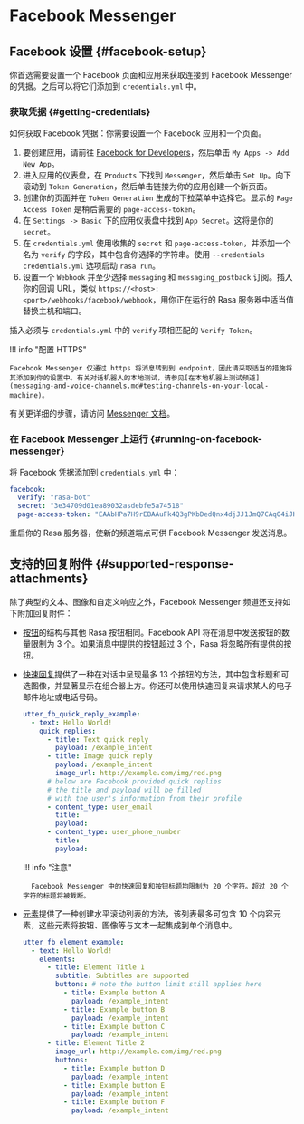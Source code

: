 # Facebook Messenger

## Facebook 设置 {#facebook-setup}

你首选需要设置一个 Facebook 页面和应用来获取连接到 Facebook Messenger 的凭据。之后可以将它们添加到 `credentials.yml` 中。

### 获取凭据 {#getting-credentials}

如何获取 Facebook 凭据：你需要设置一个 Facebook 应用和一个页面。

1. 要创建应用，请前往 [Facebook for Developers](https://developers.facebook.com/)，然后单击 `My Apps -> Add New App`。
2. 进入应用的仪表盘，在 `Products` 下找到 `Messenger`，然后单击 `Set Up`。向下滚动到 `Token Generation`，然后单击链接为你的应用创建一个新页面。
3. 创建你的页面并在 `Token Generation` 生成的下拉菜单中选择它。显示的 `Page Access Token` 是稍后需要的 `page-access-token`。
4. 在 `Settings -> Basic` 下的应用仪表盘中找到 `App Secret`。这将是你的 `secret`。
5. 在 `credentials.yml` 使用收集的 `secret` 和 `page-access-token`，并添加一个名为 `verify` 的字段，其中包含你选择的字符串。使用 `--credentials credentials.yml` 选项启动 `rasa run`。
6. 设置一个 `Webhook` 并至少选择 `messaging` 和 `messaging_postback` 订阅。插入你的回调 URL，类似 `https://<host>:<port>/webhooks/facebook/webhook`，用你正在运行的 Rasa 服务器中适当值替换主机和端口。

插入必须与 `credentials.yml` 中的 `verify` 项相匹配的 `Verify Token`。

!!! info "配置 HTTPS"

    Facebook Messenger 仅通过 https 将消息转到到 endpoint，因此请采取适当的措施将其添加到你的设置中。有关对话机器人的本地测试，请参见[在本地机器上测试频道](messaging-and-voice-channels.md#testing-channels-on-your-local-machine)。

有关更详细的步骤，请访问 [Messenger 文档](https://developers.facebook.com/docs/graph-api/webhooks)。

### 在 Facebook Messenger 上运行 {#running-on-facebook-messenger}

将 Facebook 凭据添加到 `credentials.yml` 中：

```yaml
facebook:
  verify: "rasa-bot"
  secret: "3e34709d01ea89032asdebfe5a74518"
  page-access-token: "EAAbHPa7H9rEBAAuFk4Q3gPKbDedQnx4djJJ1JmQ7CAqO4iJKrQcNT0wtD"
```

重启你的 Rasa 服务器，使新的频道端点可供 Facebook Messenger 发送消息。

## 支持的回复附件 {#supported-response-attachments}

除了典型的文本、图像和自定义响应之外，Facebook Messenger 频道还支持如下附加回复附件：

- [按钮](https://developers.facebook.com/docs/messenger-platform/send-messages/buttons)的结构与其他 Rasa 按钮相同。Facebook API 将在消息中发送按钮的数量限制为 3 个。如果消息中提供的按钮超过 3 个，Rasa 将忽略所有提供的按钮。
- [快速回复](https://developers.facebook.com/docs/messenger-platform/send-messages/quick-replies)提供了一种在对话中呈现最多 13 个按钮的方法，其中包含标题和可选图像，并显著显示在组合器上方。你还可以使用快速回复来请求某人的电子邮件地址或电话号码。

    ```yaml
    utter_fb_quick_reply_example:
      - text: Hello World!
        quick_replies:
          - title: Text quick reply
            payload: /example_intent
          - title: Image quick reply
            payload: /example_intent
            image_url: http://example.com/img/red.png
          # below are Facebook provided quick replies
          # the title and payload will be filled
          # with the user's information from their profile
          - content_type: user_email
            title:
            payload:
          - content_type: user_phone_number
            title:
            payload:
    ```

    !!! info "注意"

        Facebook Messenger 中的快速回复和按钮标题均限制为 20 个字符。超过 20 个字符的标题将被截断。

- [元素](https://developers.facebook.com/docs/messenger-platform/send-messages/template/generic)提供了一种创建水平滚动列表的方法，该列表最多可包含 10 个内容元素，这些元素将按钮、图像等与文本一起集成到单个消息中。

    ```yaml
    utter_fb_element_example:
      - text: Hello World!
        elements:
          - title: Element Title 1
            subtitle: Subtitles are supported
            buttons: # note the button limit still applies here
              - title: Example button A
                payload: /example_intent
              - title: Example button B
                payload: /example_intent
              - title: Example button C
                payload: /example_intent
          - title: Element Title 2
            image_url: http://example.com/img/red.png
            buttons:
              - title: Example button D
                payload: /example_intent
              - title: Example button E
                payload: /example_intent
              - title: Example button F
                payload: /example_intent
    ```
